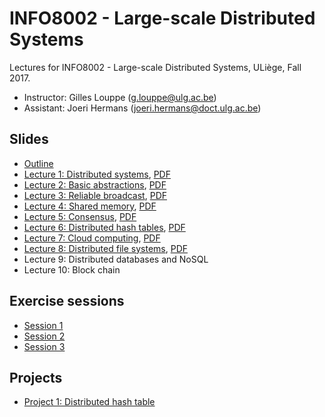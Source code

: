 # INFO8002 - Large-scale Distributed Systems

Lectures for INFO8002 - Large-scale Distributed Systems, ULiège, Fall 2017.

- Instructor: Gilles Louppe ([g.louppe@ulg.ac.be](mailto:g.louppe@ulg.ac.be))
- Assistant: Joeri Hermans ([joeri.hermans@doct.ulg.ac.be](mailto:joeri.hermans@doct.ulg.ac.be))

## Slides

- [Outline](https://glouppe.github.io/info8002-large-scale-database-systems/?p=outline.md)
- [Lecture 1: Distributed systems](https://glouppe.github.io/info8002-large-scale-database-systems/?p=lecture1.md), [PDF](https://raw.githubusercontent.com/glouppe/info8002-large-scale-database-systems/master/pdf/lec1.pdf)
- [Lecture 2: Basic abstractions](https://glouppe.github.io/info8002-large-scale-database-systems/?p=lecture2.md), [PDF](https://raw.githubusercontent.com/glouppe/info8002-large-scale-database-systems/master/pdf/lec2.pdf)
- [Lecture 3: Reliable broadcast](https://glouppe.github.io/info8002-large-scale-database-systems/?p=lecture3.md), [PDF](https://raw.githubusercontent.com/glouppe/info8002-large-scale-database-systems/master/pdf/lec3.pdf)
- [Lecture 4: Shared memory](https://glouppe.github.io/info8002-large-scale-database-systems/?p=lecture4.md), [PDF](https://raw.githubusercontent.com/glouppe/info8002-large-scale-database-systems/master/pdf/lec4.pdf)
- [Lecture 5: Consensus](https://glouppe.github.io/info8002-large-scale-database-systems/?p=lecture5.md), [PDF](https://raw.githubusercontent.com/glouppe/info8002-large-scale-database-systems/master/pdf/lec5.pdf)
- [Lecture 6: Distributed hash tables](https://glouppe.github.io/info8002-large-scale-database-systems/?p=lecture6.md), [PDF](https://raw.githubusercontent.com/glouppe/info8002-large-scale-database-systems/master/pdf/lec6.pdf)
- [Lecture 7: Cloud computing](https://glouppe.github.io/info8002-large-scale-database-systems/?p=lecture7.md), [PDF](https://raw.githubusercontent.com/glouppe/info8002-large-scale-database-systems/master/pdf/lec7.pdf)
- [Lecture 8: Distributed file systems](https://glouppe.github.io/info8002-large-scale-database-systems/?p=lecture8.md), [PDF](https://raw.githubusercontent.com/glouppe/info8002-large-scale-database-systems/master/pdf/lec8.pdf)
- Lecture 9: Distributed databases and NoSQL
- Lecture 10: Block chain

## Exercise sessions

- [Session 1](https://glouppe.github.io/info8002-large-scale-database-systems/exercises/exercise_session_1.pdf)
- [Session 2](https://glouppe.github.io/info8002-large-scale-database-systems/exercises/exercise_session_2.pdf)
- [Session 3](https://glouppe.github.io/info8002-large-scale-database-systems/exercises/exercise_session_3.pdf)


## Projects

- [Project 1: Distributed hash table](https://glouppe.github.io/info8002-large-scale-database-systems/?p=projects/project_dht.md)
